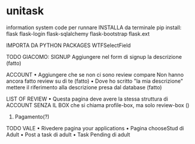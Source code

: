# unitask
information system code
per runnare INSTALLA da terminale pip install:
flask 
flask-login 
flask-sqlalchemy
flask-bootstrap
flask.ext

IMPORTA DA PYTHON PACKAGES
WTFSelectField

TODO GIACOMO:
SIGNUP
Aggiungere nel form di signup la descrizione (fatto)

ACCOUNT
• Aggiungere che se non ci sono review compare Non hanno ancora fatto review su di te (fatto)
• Dove ho scritto "la mia descrizione" mettere il riferimento alla descrizione presa dal database (fatto)

LIST OF REVIEW
• Questa pagina deve avere la stessa struttura di ACCOUNT SENZA IL BOX che si chiama profile-box, ma solo review-box () 


1) Pagamento(?)

TODO VALE
• Rivedere pagina your applications
• Pagina chooseStud di Adult
• Post a task di adult
• Task Pending di adult



